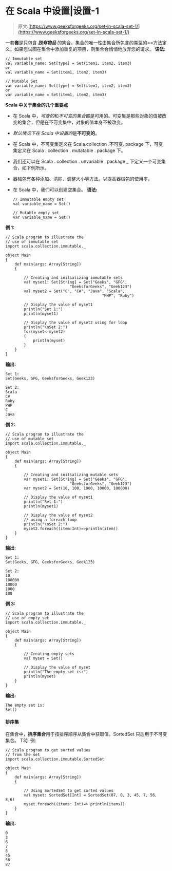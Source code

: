 # 在 Scala 中设置|设置-1

> 原文:[https://www.geeksforgeeks.org/set-in-scala-set-1/](https://www.geeksforgeeks.org/set-in-scala-set-1/)

一套**套**是只包含 ***独有物品*** 的集合。集合的唯一性由集合所包含的类型的==方法定义。如果您试图在集合中添加重复的项目，则集合会悄悄地放弃您的请求。
**语法:**

```
// Immutable set
val variable_name: Set[type] = Set(item1, item2, item3)
or
val variable_name = Set(item1, item2, item3)

// Mutable Set
var variable_name: Set[type] = Set(item1, item2, item3)
or
var variable_name = Set(item1, item2, item3)

```

**Scala 中关于集合的几个重要点**

*   在 Scala 中，*可变的*和*不可变的集合*都是可用的。可变集是那些对象的值被改变的集合，但是在不可变集中，对象的值本身不被改变。
*   *默认情况下在 Scala 中设置的*是**不可变的**。
*   在 Scala 中，不可变集定义在 Scala.collection .不可变. package 下，可变集定义在 Scala . collection . mutatable . package 下。
*   我们还可以在 Scala . collection . unvariable . package _ 下定义一个可变集合，如下例所示。
*   器械包有各种添加、清除、调整大小等方法。以提高器械包的使用率。
*   在 Scala 中，我们可以创建空集合。
    **语法:**

    ```
    // Immutable empty set
    val variable_name = Set()

    // Mutable empty set
    var variable_name = Set()
    ```

**例 1:**

```
// Scala program to illustrate the 
// use of immutable set
import scala.collection.immutable._

object Main 
{
    def main(args: Array[String]) 
    {

        // Creating and initializing immutable sets
        val myset1: Set[String] = Set("Geeks", "GFG", 
                            "GeeksforGeeks", "Geek123")
        val myset2 = Set("C", "C#", "Java", "Scala", 
                                          "PHP", "Ruby")

        // Display the value of myset1
        println("Set 1:")
        println(myset1)

        // Display the value of myset2 using for loop
        println("\nSet 2:")
        for(myset<-myset2)
        {
            println(myset)
        }
    }
}
```

**输出:**

```
Set 1:
Set(Geeks, GFG, GeeksforGeeks, Geek123)

Set 2:
Scala
C#
Ruby
PHP
C
Java

```

**例 2:**

```
// Scala program to illustrate the 
// use of mutable set
import scala.collection.immutable._

object Main 
{
    def main(args: Array[String])
    {

        // Creating and initializing mutable sets
        var myset1: Set[String] = Set("Geeks", "GFG", 
                            "GeeksforGeeks", "Geek123")
        var myset2 = Set(10, 100, 1000, 10000, 100000)

        // Display the value of myset1
        println("Set 1:")
        println(myset1)

        // Display the value of myset2 
        // using a foreach loop
        println("\nSet 2:")
        myset2.foreach((item:Int)=>println(item))
    }
}
```

**输出:**

```
Set 1:
Set(Geeks, GFG, GeeksforGeeks, Geek123)

Set 2:
10
100000
10000
1000
100

```

**例 3:**

```
// Scala program to illustrate the 
// use of empty set
import scala.collection.immutable._

object Main 
{
    def main(args: Array[String]) 
    {

        // Creating empty sets
        val myset = Set()

        // Display the value of myset
        println("The empty set is:")
        println(myset)
    }
}
```

**输出:**

```
The empty set is:
Set()

```

#### 排序集

在集合中，**排序集合**用于按排序顺序从集合中获取值。SortedSet 只适用于不可变集合。
T3】例:

```
// Scala program to get sorted values 
// from the set
import scala.collection.immutable.SortedSet 

object Main
{
    def main(args: Array[String]) 
    {

        // Using SortedSet to get sorted values
        val myset: SortedSet[Int] = SortedSet(87, 0, 3, 45, 7, 56, 8,6)
        myset.foreach((items: Int)=> println(items))
    }
}
```

**输出:**

```
0
3
6
7
8
45
56
87

```